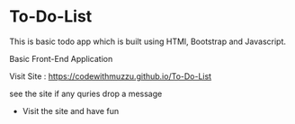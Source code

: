 # To-Do-List

This is basic todo app which is built using HTMl, Bootstrap and Javascript.

Basic Front-End Application


Visit Site : https://codewithmuzzu.github.io/To-Do-List

see the site if any quries drop a message

- Visit the site and have fun
